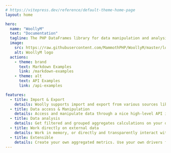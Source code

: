 ```yaml
---
# https://vitepress.dev/reference/default-theme-home-page
layout: home

hero:
  name: "WoollyM"
  text: "Documentation"
  tagline: The PHP DataFrames library for data manipulation and analysis
  image:
    src: https://raw.githubusercontent.com/MammothPHP/WoollyM/master/logos/woollym_logo.png
    alt: WoollyM logo
  actions:
    - theme: brand
      text: Markdown Examples
      link: /markdown-examples
    - theme: alt
      text: API Examples
      link: /api-examples

features:
  - title: Import & Export
    details: Woolly supports import and export from various sources like Excel, Json or SQL query (PDO).
  - title: Data access & Manipulation
    details: Access and manipulate data through a nice high-level API inspired by SQL and human language. 
  - title: Data analysis
    details: Get filtered and grouped aggregates calculations on your data in an easy and optimized way.
  - title: Work directly on external data
    details: Work in memory, or directly and transparently interact with external data through the use of drivers. Woolly provides a native SQL PDO driver.
  - title: Extensible
    details: Create your own aggregated metrics. Use your own drivers for accessing external data. Support extends WoollyM classes <em>(no more final)</em>.
---
```


